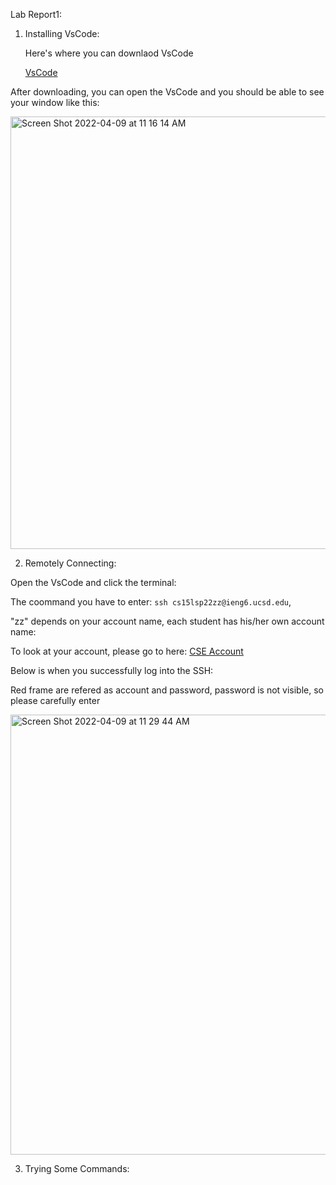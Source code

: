 Lab Report1:

1. Installing VsCode: 
    
   Here's where you can downlaod VsCode

   [VsCode](https://code.visualstudio.com/download)
  
  After downloading, you can open the VsCode and you should be able to see your window like this: 

<img width="692" alt="Screen Shot 2022-04-09 at 11 16 14 AM" src="https://user-images.githubusercontent.com/97696773/162586673-0cfdaafd-18bc-487f-b3bc-fe30ffe2255b.png">


2. Remotely Connecting:

  Open the VsCode and click the terminal:

  The coommand you have to enter: `ssh cs15lsp22zz@ieng6.ucsd.edu`, 
  
  "zz" depends on your account name, each student has his/her own account name:
  
  To look at your account, please go to here: [CSE Account](https://sdacs.ucsd.edu/~icc/index.php)
  
  Below is when you successfully log into the SSH:

  Red frame are refered as account and password, password is not visible, so please carefully enter
  
  <img width="704" alt="Screen Shot 2022-04-09 at 11 29 44 AM" src="https://user-images.githubusercontent.com/97696773/162587506-fb4f8f5e-b09c-49d6-b326-118df92dee80.png">


3. Trying Some Commands: 

  


 
 
